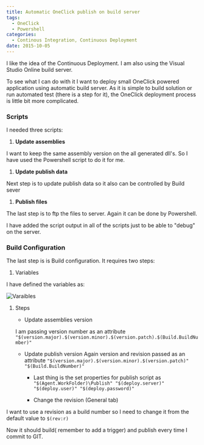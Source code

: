 ```yaml
---
title: Automatic OneClick publish on build server
tags:
  - OneClick
  - Powershell
categories:
  - Continous Integration, Continuous Deployment
date: 2015-10-05
---
```


I like the idea of the Continuous Deployment. I am also using the Visual Studio Online build server. 

To see what I can do with it I want to deploy small OneClick powered application using automatic build server. As it is simple to build solution or run automated test (there is a step for it), the OneClick deployment process is little bit more complicated.

### Scripts

I needed three scripts:

1.  **Update  assemblies**

I want to keep the same assembly version on the all generated dll's. So I have used the Powershell script to do it for me.  

<script src="https://gist.github.com/SzymonSasin/f37790bf9aeee0b882ff.js"></script>

1.  **Update publish data**

Next step is to update publish data so it also can be controlled by Build sever  

<script src="https://gist.github.com/SzymonSasin/760ee56ef5a08bda2695.js"></script>

1.  **Publish files**

The last step is to ftp the files to server. Again it can be done by Powershell.  

<script src="https://gist.github.com/SzymonSasin/911f007714d7fb06766e.js"></script>

I have added the script output in all of the scripts just to be able to "debug" on the server.

### Build Configuration

The last step is is Build configuration. It requires two steps:

1.  Variables

I have defined the variables as: 

![Varaibles](http://blog.sasin.eu/content/images/2015/10/varaibles.PNG)

1.  Steps

    *   Update assemblies version

    I am passing version number as an attribute `"$(version.major).$(version.minor).$(version.patch).$(Build.BuildNumber)"`

    *   Update publish version
Again version and revision passed as an attribute `"$(version.major).$(version.minor).$(version.patch)" "$(Build.BuildNumber)"`

        *   Last thing is the set properties for publish script as `"$(Agent.WorkFolder)\Publish" "$(deploy.server)" "$(deploy.user)" "$(deploy.password)"`

        *   Change the revision (General tab)

I want to use a revision as a build number so I need to change it from the default value to `$(rev:r)`

Now it should build( remember to add a trigger) and publish every time I commit to GIT.